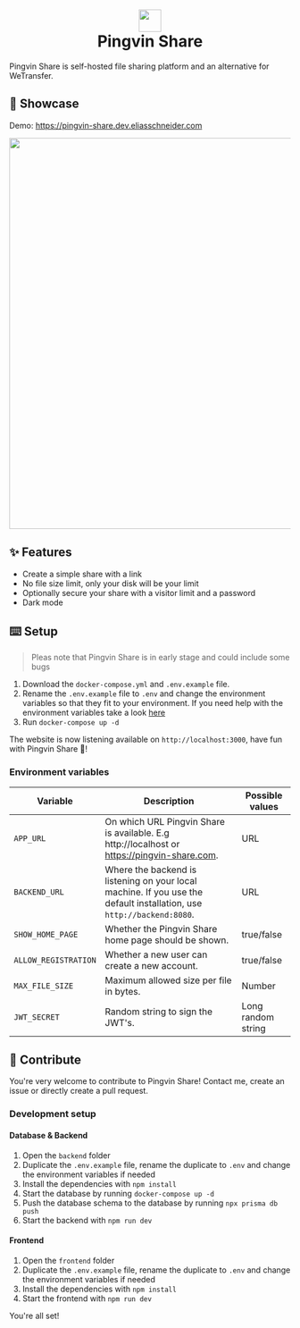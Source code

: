 # <div align="center"><img  src="https://user-images.githubusercontent.com/58886915/166198400-c2134044-1198-4647-a8b6-da9c4a204c68.svg" width="40"/> </br>Pingvin Share</div>

Pingvin Share is self-hosted file sharing platform and an alternative for WeTransfer.

## 🎪 Showcase

Demo: https://pingvin-share.dev.eliasschneider.com

<img src="https://user-images.githubusercontent.com/58886915/167101708-b85032ad-f5b1-480a-b8d7-ec0096ea2a43.png" width="700"/>

## ✨ Features

- Create a simple share with a link
- No file size limit, only your disk will be your limit
- Optionally secure your share with a visitor limit and a password
- Dark mode

## ⌨️ Setup

> Pleas note that Pingvin Share is in early stage and could include some bugs

1. Download the `docker-compose.yml` and `.env.example` file.
2. Rename the `.env.example` file to `.env` and change the environment variables so that they fit to your environment. If you need help with the environment variables take a look [here](#environment-variables)
3. Run `docker-compose up -d`

The website is now listening available on `http://localhost:3000`, have fun with Pingvin Share 🐧!

### Environment variables

| Variable             | Description                                                                                                           | Possible values |
| -------------------- | --------------------------------------------------------------------------------------------------------------------- | --------------- |
| `APP_URL`            | On which URL Pingvin Share is available. E.g http://localhost or https://pingvin-share.com.                           | URL             |
| `BACKEND_URL`        | Where the backend is listening on your local machine. If you use the default installation, use `http://backend:8080`. | URL             |
| `SHOW_HOME_PAGE`     | Whether the Pingvin Share home page should be shown.                                                                   | true/false      |
| `ALLOW_REGISTRATION` | Whether a new user can create a new account.                                                                           | true/false      |
| `MAX_FILE_SIZE`      | Maximum allowed size per file in bytes.                                                                               | Number          |
| `JWT_SECRET`         | Random string to sign the JWT's.                                                                                      | Long random string   |

## 🖤 Contribute

You're very welcome to contribute to Pingvin Share!
Contact me, create an issue or directly create a pull request.

### Development setup

#### Database & Backend

1. Open the `backend` folder
2. Duplicate the `.env.example` file, rename the duplicate to `.env` and change the environment variables if needed
3. Install the dependencies with `npm install`
4. Start the database by running `docker-compose up -d`
5. Push the database schema to the database by running `npx prisma db push`
6. Start the backend with `npm run dev`

#### Frontend

1. Open the `frontend` folder
2. Duplicate the `.env.example` file, rename the duplicate to `.env` and change the environment variables if needed
3. Install the dependencies with `npm install`
4. Start the frontend with `npm run dev`

You're all set!
